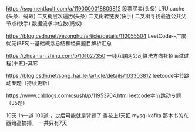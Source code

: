 https://segmentfault.com/a/1190000018809812
股票买卖(头条)
LRU cache (头条、蚂蚁)
二叉树层次遍历(头条)
二叉树转链表(快手)
二叉树寻找最近公共父节点(快手)
数据流求中位数(蚂蚁)

https://blog.csdn.net/yezonghui/article/details/112055504
LeetCode--广度优先(BFS)--基础概念总结和经典题目解析汇总


https://zhuanlan.zhihu.com/p/101027350
一线互联网公司算法方向社招面试过程(十五)-其它

https://blog.csdn.net/song_hai_lei/article/details/103303812
leetcode字节跳动专题（持续更新）

https://www.cnblogs.com/csushl/p/11953704.html
leetcode字节跳动专题（35题）


10天
1h一道  100道  ，之后可能就是背题了
得花上1天把 mysql kafka 那本书的东西给高搞掉，
一共只有7天






